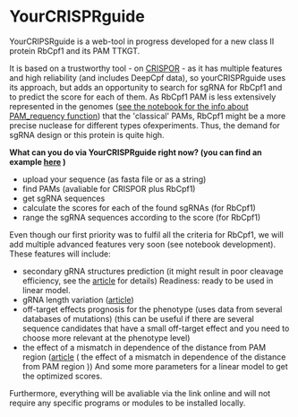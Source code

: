 # YourCRISPRguide
YourCRIPSRguide is a web-tool in progress developed for a new class II protein RbCpf1 and its PAM TTKGT. 

It is based on a trustworthy tool - on [CRISPOR](http://crispor.org) - as it has multiple features and high reliability (and includes DeepCpf data), so yourCRISPRguide uses its approach, but adds an opportunity to search for sgRNA for RbCpf1 and to predict the score for each of them. As RbCpf1 PAM is less extensively represented in the genomes ([see the notebook for the info about PAM_requency function](https://github.com/albinoknyaz/YourCRISPRguide/blob/frequency/frequency)) that the 'classical' PAMs, RbCpf1 might be a more precise nuclease for different types ofexperiments. Thus, the demand for sgRNA design or this protein is quite high. 

**What can you do via YourCRISPRguide right now? (you can find an example [here](example.ipynb) )**
- upload your sequence (as fasta file or as a string) 
- find PAMs (avaliable for CRISPOR plus RbCpf1) 
- get sgRNA sequences 
- calculate the scores for each of the found sgRNAs (for RbCpf1) 
- range the sgRNA sequences according to the score (for RbCpf1) 

Even though our first priority was to fulfil all the criteria for RbCpf1, we will add multiple advanced features very soon (see notebook development). 
These features will include: 
- secondary gRNA structures prediction (it might result in poor cleavage efficiency, see the [article](https://academic.oup.com/nar/article/48/6/3228/5716457) for details)
Readiness: ready to be used in linear model. 
- gRNA length variation ([article](https://www.ncbi.nlm.nih.gov/pmc/articles/PMC6538514/)) 
- off-target effects prognosis for the phenotype (uses data from several databases of mutations) (this can be useful if there are several sequence candidates that have a small off-target effect and you need to choose more relevant at the phenotype level)
- the effect of a mismatch in dependence of the distance from PAM region ([article](https://www.pnas.org/content/pnas/early/2020/05/05/1918685117.full.pdf) ( the effect of a mismatch in dependence of the distance from PAM region )) 
And some more parameters for a linear model to get the optimized scores. 

Furthermore, everything will be avaliable via the link online and will not require any specific programs or modules to be installed locally. 




